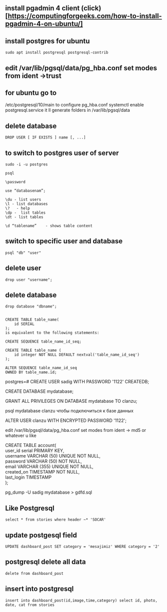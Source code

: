 ## install pgadmin 4 client  (click)[https://computingforgeeks.com/how-to-install-pgadmin-4-on-ubuntu/]
    

## install postgres for ubuntu 

    sudo apt install postgresql postgresql-contrib
    


## edit /var/lib/pgsql/data/pg_hba.conf     set modes from ident ->trust
## for ubuntu go to 

/etc/postgresql/10/main  to configure pg_hba.conf
systemctl enable postgresql.service    it ll generate folders in /var/lib/pgsql/data  

## delete database 
    DROP USER [ IF EXISTS ] name [, ...]




## to switch to postgres user of server
    sudo -i -u postgres  

    psql

    \password     
    
    use “databasenam”;  
    
    \du - list users
    \l - list databases 
    \?   - help  
    \dp -  list tables  
    \dt - list tables  
    
    \d “tablename”    - shows table content  
    
## switch to specific user and database 
    psql "db" "user"    


## delete user 
    drop user "username";
## delete database 
    drop database "dbname";

    
    CREATE TABLE table_name(  
        id SERIAL  
    );  
    is equivalent to the following statements:  
    
    CREATE SEQUENCE table_name_id_seq;  
     
    CREATE TABLE table_name (  
        id integer NOT NULL DEFAULT nextval('table_name_id_seq')  
    );  
     
    ALTER SEQUENCE table_name_id_seq  
    OWNED BY table_name.id;  




postgres=# CREATE USER sadig WITH PASSWORD '1122' CREATEDB;     

CREATE DATABASE mydatabase;  

GRANT ALL PRIVILEGES ON DATABASE mydatabase TO clanzu;   

psql mydatabase clanzu  чтобы подключиться к базе данных 

ALTER USER clanzu WITH ENCRYPTED PASSWORD '1122';  

edit /var/lib/pgsql/data/pg_hba.conf     set modes from ident -> md5 or whatever u like  




CREATE TABLE account(  
user_id serial PRIMARY KEY,  
username VARCHAR (50) UNIQUE NOT NULL,  
password VARCHAR (50) NOT NULL,  
email VARCHAR (355) UNIQUE NOT NULL,  
created_on TIMESTAMP NOT NULL,  
last_login TIMESTAMP  
);  




pg_dump -U sadig mydatabase > gdfd.sql 


## Like Postgresql
    select * from stories where header ~* 'SOCAR'

## update postgesql field
    UPDATE dashboard_post SET category = 'mesajimiz' WHERE category = '2'

## postgresql delete all data
    delete from dashboard_post

## insert into postgresql

    insert into dashboard_post(id,image,time,category) select id, photo, date, cat from stories



